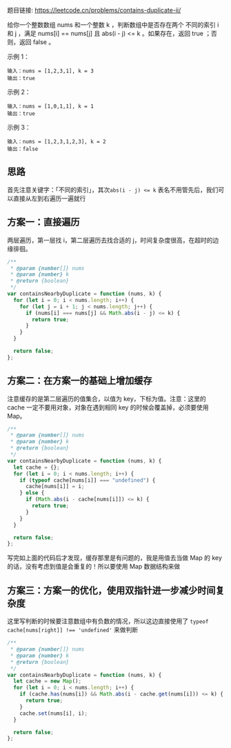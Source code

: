 题目链接: https://leetcode.cn/problems/contains-duplicate-ii/

给你一个整数数组 nums 和一个整数 k ，判断数组中是否存在两个 不同的索引 i 和 j ，满足 nums[i] == nums[j] 且 abs(i - j) <= k 。如果存在，返回 true ；否则，返回 false 。

示例 1：

```
输入：nums = [1,2,3,1], k = 3
输出：true
```

示例 2：

```
输入：nums = [1,0,1,1], k = 1
输出：true
```

示例 3：

```
输入：nums = [1,2,3,1,2,3], k = 2
输出：false
```

## 思路

首先注意关键字：「不同的索引」，其次`abs(i - j) <= k` 表名不用管先后，我们可以直接从左到右遍历一遍就行

## 方案一：直接遍历

两层遍历，第一层找 i，第二层遍历去找合适的 j，时间复杂度很高，在超时的边缘徘徊。

```javascript
/**
 * @param {number[]} nums
 * @param {number} k
 * @return {boolean}
 */
var containsNearbyDuplicate = function (nums, k) {
  for (let i = 0; i < nums.length; i++) {
    for (let j = i + 1; j < nums.length; j++) {
      if (nums[i] === nums[j] && Math.abs(i - j) <= k) {
        return true;
      }
    }
  }

  return false;
};
```

## 方案二：在方案一的基础上增加缓存

注意缓存的是第二层遍历的值集合，以值为 key，下标为值。注意：这里的 cache 一定不要用对象，对象在遇到相同 key 的时候会覆盖掉，必须要使用 Map。

```javascript
/**
 * @param {number[]} nums
 * @param {number} k
 * @return {boolean}
 */
var containsNearbyDuplicate = function (nums, k) {
  let cache = {};
  for (let i = 0; i < nums.length; i++) {
    if (typeof cache[nums[i]] === "undefined") {
      cache[nums[i]] = i;
    } else {
      if (Math.abs(i - cache[nums[i]]) <= k) {
        return true;
      }
    }
  }

  return false;
};
```

写完如上面的代码后才发现，缓存那里是有问题的，我是用值去当做 Map 的 key 的话，没有考虑到值是会重复的！所以要使用 Map 数据结构来做

## 方案三：方案一的优化，使用双指针进一步减少时间复杂度

这里写判断的时候要注意数组中有负数的情况，所以这边直接使用了 `typeof cache[nums[right]] !== 'undefined'` 来做判断

```javascript
/**
 * @param {number[]} nums
 * @param {number} k
 * @return {boolean}
 */
var containsNearbyDuplicate = function (nums, k) {
  let cache = new Map();
  for (let i = 0; i < nums.length; i++) {
    if (cache.has(nums[i]) && Math.abs(i - cache.get(nums[i])) <= k) {
      return true;
    }
    cache.set(nums[i], i);
  }

  return false;
};
```
